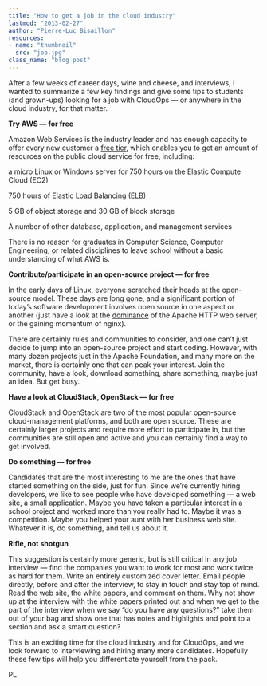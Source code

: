 ```yaml
---
title: "How to get a job in the cloud industry"
lastmod: "2013-02-27"
author: "Pierre-Luc Bisaillon"
resources:
- name: "thumbnail"
  src: "job.jpg"
class_name: "blog post"
---
```



<p>After a few weeks of career days, wine and cheese, and interviews, I wanted to summarize a few key findings and give some tips to students (and grown-ups) looking for a job with CloudOps — or anywhere in the cloud industry, for that matter.</p>

<p><strong>Try AWS — for free</strong></p>

<p>Amazon Web Services is the industry leader and has enough capacity to offer every new customer a <a href="http://aws.amazon.com/free/">free tier</a>, which enables you to get an amount of resources on the public cloud service for free, including:</p>


<div class="tabbed-text">
<p>a micro Linux or Windows server for 750 hours on the Elastic Compute Cloud (EC2)</p>
<p>750 hours of Elastic Load Balancing (ELB)</p>
<p>5 GB of object storage and 30 GB of block storage</p>
<p>A number of other database, application, and management services</p>
</div>

<p>There is no reason for graduates in Computer Science, Computer Engineering, or related disciplines to leave school without a basic understanding of what AWS is.</p>

<p><strong>Contribute/participate in an open-source project — for free</strong></p>

<p>In the early days of Linux, everyone scratched their heads at the open-source model. These days are long gone, and a significant portion of today’s software development involves open source in one aspect or another (just have a look at the <a href="http://news.netcraft.com/archives/2012/01/03/january-2012-web-server-survey.html">dominance</a> of the Apache HTTP web server, or the gaining momentum of nginx).</p>

<p>There are certainly rules and communities to consider, and one can’t just decide to jump into an open-source project and start coding. However, with many dozen projects just in the Apache Foundation, and many more on the market, there is certainly one that can peak your interest. Join the community, have a look, download something, share something, maybe just an idea. But get busy.</p>

<p><strong>Have a look at CloudStack, OpenStack — for free</strong></p>

<p>CloudStack and OpenStack are two of the most popular open-source cloud-management platforms, and both are open source. These are certainly larger projects and require more effort to participate in, but the communities are still open and active and you can certainly find a way to get involved.</p>

<p><strong>Do something — for free</strong></p>
<p>Candidates that are the most interesting to me are the ones that have started something on the side, just for fun. Since we’re currently hiring developers, we like to see people who have developed something — a web site, a small application. Maybe you have taken a particular interest in a school project and worked more than you really had to. Maybe it was a competition. Maybe you helped your aunt with her business web site. Whatever it is, do something, and tell us about it.</p>

<p><strong>Rifle, not shotgun</strong></p>

<p>This suggestion is certainly more generic, but is still critical in any job interview — find the companies you want to work for most and work twice as hard for them. Write an entirely customized cover letter. Email people directly, before and after the interview, to stay in touch and stay top of mind. Read the web site, the white papers, and comment on them. Why not show up at the interview with the white papers printed out and when we get to the part of the interview when we say “do you have any questions?” take them out of your bag and show one that has notes and highlights and point to a section and ask a smart question?</p>

<p>This is an exciting time for the cloud industry and for CloudOps, and we look forward to interviewing and hiring many more candidates. Hopefully these few tips will help you differentiate yourself from the pack.</p>

<p>PL</p>